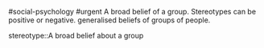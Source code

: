 #social-psychology #urgent
A broad belief of a group. Stereotypes can be positive or negative.  generalised beliefs of groups of people.

stereotype::A broad belief about a group
<!--SR:!2023-11-20,12,270-->